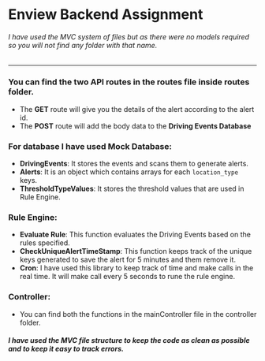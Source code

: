 # Enview Backend Assignment

###### I have used the MVC system of files but as there were no models required so you will not find any folder with that name.
---

### You can find the two API routes in the **routes file** inside **routes folder**.
* The **GET** route will give you the details of the alert according to the alert id.
* The **POST** route will add the body data to the **Driving Events Database**

### For database I have used Mock Database:
* **DrivingEvents**: It stores the events and scans them to generate alerts.
* **Alerts**: It is an object which contains arrays for each `location_type` keys.
* **ThresholdTypeValues**: It stores the threshold values that are used in Rule Engine.

### Rule Engine:
* **Evaluate Rule**: This function evaluates the Driving Events based on the rules specified.
* **CheckUniqueAlertTimeStamp**: This function keeps track of the unique keys generated to save the alert for 5 minutes and them remove it.
* **Cron**: I have used this library to keep track of time and make calls in the real time. It will make call every 5 seconds to rune the rule engine.

### Controller:
* You can find both the functions in the mainController file in the controller folder.

##### I have used the MVC file structure to keep the code as clean as possible and to keep it easy to track errors.
